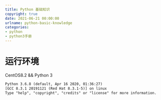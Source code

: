 ```yaml
---
title: Python 基础知识
copyright: true
date: 2021-06-21 00:00:00
urlname: python-basic-knowledge
categories: 
- python
- python3手册
---
```

# 运行环境
CentOS8.2 && Python 3
```txt
Python 3.6.8 (default, Apr 16 2020, 01:36:27)
[GCC 8.3.1 20191121 (Red Hat 8.3.1-5)] on linux
Type "help", "copyright", "credits" or "license" for more information.
```
